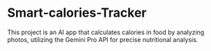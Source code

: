 # Smart-calories-Tracker
This project is an AI app that calculates calories in food by analyzing photos, utilizing the Gemini Pro API for precise nutritional analysis.
